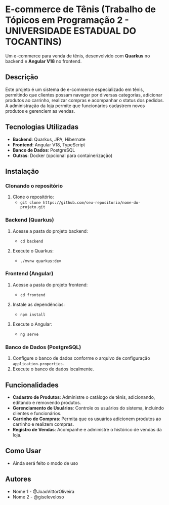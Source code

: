 
# E-commerce de Tênis (Trabalho de Tópicos em Programação 2 - UNIVERSIDADE ESTADUAL DO TOCANTINS)

Um e-commerce para venda de tênis, desenvolvido com **Quarkus** no backend e **Angular V18** no frontend.

## Descrição

Este projeto é um sistema de e-commerce especializado em tênis, permitindo que clientes possam navegar por diversas categorias, adicionar produtos ao carrinho, realizar compras e acompanhar o status dos pedidos. A administração da loja permite que funcionários cadastrem novos produtos e gerenciem as vendas.

## Tecnologias Utilizadas

- **Backend**: Quarkus, JPA, Hibernate
- **Frontend**: Angular V18, TypeScript
- **Banco de Dados**: PostgreSQL
- **Outras**: Docker (opcional para containerização)

## Instalação

### Clonando o repositório

1. Clone o repositório:
   - `git clone https://github.com/seu-repositorio/nome-do-projeto.git`

### Backend (Quarkus)

1. Acesse a pasta do projeto backend:
   - `cd backend`

2. Execute o Quarkus:
   - `./mvnw quarkus:dev`

### Frontend (Angular)

1. Acesse a pasta do projeto frontend:
   - `cd frontend`

2. Instale as dependências:
   - `npm install`

3. Execute o Angular:
   - `ng serve`

### Banco de Dados (PostgreSQL)

1. Configure o banco de dados conforme o arquivo de configuração `application.properties`.
2. Execute o banco de dados localmente.

## Funcionalidades

- **Cadastro de Produtos**: Administre o catálogo de tênis, adicionando, editando e removendo produtos.
- **Gerenciamento de Usuários**: Controle os usuários do sistema, incluindo clientes e funcionários.
- **Carrinho de Compras**: Permita que os usuários adicionem produtos ao carrinho e realizem compras.
- **Registro de Vendas**: Acompanhe e administre o histórico de vendas da loja.

## Como Usar

- Ainda será feito o modo de uso

## Autores

- Nome 1 - @JoaoVittorOliveira
- Nome 2 - @giseleveloso
